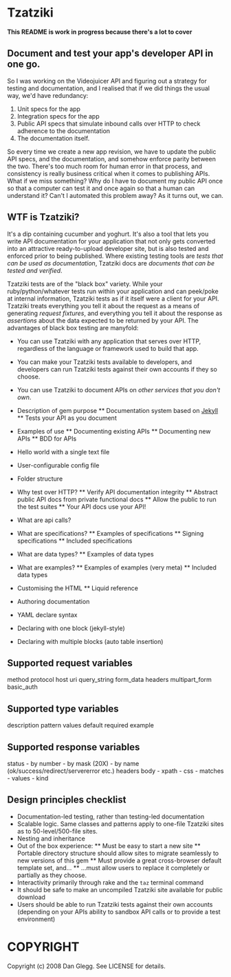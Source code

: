 Tzatziki
========

**This README is work in progress because there's a lot to cover**

Document and test your app's developer API in one go.
-----------------------------------------------------

So I was working on the Videojuicer API and figuring out a strategy for testing and documentation, and I realised that if we did things the usual way, we'd have redundancy:

1. Unit specs for the app
2. Integration specs for the app
3. Public API specs that simulate inbound calls over HTTP to check adherence to the documentation
4. The documentation itself.

So every time we create a new app revision, we have to update the public API specs, and the documentation, and somehow enforce parity between the two. There's too much room for human error in that process, and consistency is really business critical when it comes to publishing APIs. What if we miss something? Why do I have to document my public API once so that a computer can test it and once again so that a human can understand it? Can't I automated this problem away? As it turns out, we can.

WTF is Tzatziki?
----------------
It's a dip containing cucumber and yoghurt. It's also a tool that lets you write API documentation for your application that not only gets converted into an attractive ready-to-upload developer site, but is also tested and enforced prior to being published. Where existing testing tools are *tests that can be used as documentation*, Tzatziki docs are *documents that can be tested and verified*.

Tzatziki tests are of the "black box" variety. While your ruby/python/whatever tests run within your application and can peek/poke at internal information, Tzatziki tests as if it itself were a client for your API. Tzatziki treats everything you tell it about the request as a means of generating *request fixtures*, and everything you tell it about the response as *assertions* about the data expected to be returned by your API. The advantages of black box testing are manyfold:

* You can use Tzatziki with any application that serves over HTTP, regardless of the language or framework used to build that app.
* You can make your Tzatziki tests available to developers, and developers can run Tzatziki tests against their own accounts if they so choose.
* You can use Tzatziki to document APIs on *other services that you don't own*.

* Description of gem purpose
** Documentation system based on [Jekyll](http://github.com/mojombo/jekyll)
** Tests your API as you document
* Examples of use
** Documenting existing APIs
** Documenting new APIs
** BDD for APIs

* Hello world with a single text file

* User-configurable config file
* Folder structure

* Why test over HTTP?
** Verify API documentation integrity
** Abstract public API docs from private functional docs
** Allow the public to run the test suites
** Your API docs use your API!

* What are api calls?
* What are specifications?
** Examples of specifications
** Signing specifications
** Included specifications
* What are data types?
** Examples of data types
* What are examples?
** Examples of examples (very meta)
** Included data types
* Customising the HTML
** Liquid reference

* Authoring documentation
* YAML declare syntax
* Declaring with one block (jekyll-style)
* Declaring with multiple blocks (auto table insertion)

Supported request variables
---------------------------
method
protocol
host
uri
query_string
form_data
headers
multipart_form
basic_auth

Supported type variables
------------------------
description
pattern
values
default
required
example


Supported response variables
---------------------------
status
	- by number
	- by mask (20X)
	- by name (ok/success/redirect/servererror etc.)
headers
body
	- xpath
	- css
	- matches
	- values
	- kind

Design principles checklist
---------------------------

* Documentation-led testing, rather than testing-led documentation
* Scalable logic. Same classes and patterns apply to one-file Tzatziki sites as to 50-level/500-file sites.
* Nesting and inheritance
* Out of the box experience:
** Must be easy to start a new site
** Portable directory structure should allow sites to migrate seamlessly to new versions of this gem
** Must provide a great cross-browser default template set, and...
** ...must allow users to replace it completely or partially as they choose.
* Interactivity primarily through rake and the `taz` terminal command
* It should be safe to make an uncompiled Tzatziki site available for public download
* Users should be able to run Tzatziki tests against their own accounts (depending on your APIs ability to sandbox API calls or to provide a test environment)

COPYRIGHT
=========

Copyright (c) 2008 Dan Glegg. See LICENSE for details.